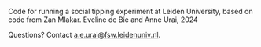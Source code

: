 Code for running a social tipping experiment at Leiden University,  based on code from Zan Mlakar.
Eveline de Bie and Anne Urai, 2024

Questions? Contact a.e.urai@fsw.leidenuniv.nl.